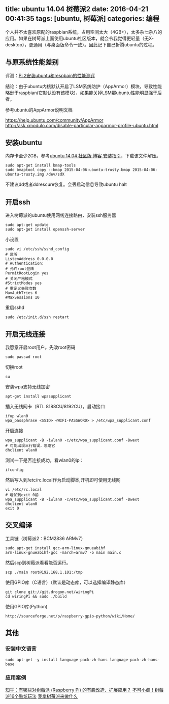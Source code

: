 title: ubuntu 14.04 树莓派2
date: 2016-04-21 00:41:35
tags: [ubuntu, 树莓派]
categories: 编程
---
个人并不太喜欢原配的raspbian系统，占用空间太大（4GB+），太多杂七杂八的应用。如果在树莓派上面使用ubuntu社区版本，就会令我觉得更轻量（无X-desktop），更通用（与桌面版命令一致）。因此记下自己折腾ubuntu的过程。
<!-- more -->
## 与原系统性能差别

评测：[Pi 2安装ubuntu和respbain的性能测评](http://www.finnie.org/2015/02/21/raspberry-pi-2-ubuntu-raspbian-benchmarks/)

结论：由于ubuntu内核默认开启了LSM系统防护（AppArmor）模块，导致性能略逊于raspbian(它默认没有该模块)，如果能关掉LSM那ubuntu性能明显强于后者。

参考ubuntu的AppArmor说明文档

https://help.ubuntu.com/community/AppArmor
http://ask.xmodulo.com/disable-particular-apparmor-profile-ubuntu.html

## 安装ubuntu

内存卡至少2GB，参考[ubuntu 14.04 社区版 博客 安装指引](http://www.finnie.org/2015/02/14/ubuntu-14-04-trusty-tahr-on-the-raspberry-pi-2/)，下载该文件解压。

	sudo apt-get install bmap-tools
	sudo bmaptool copy --bmap 2015-04-06-ubuntu-trusty.bmap 2015-04-06-ubuntu-trusty.img /dev/sdX

不建议dd或者ddrescure恢复。会丢启动信息导致ubuntu halt

## 开启ssh

进入树莓派的ubuntu使用网线连接路由，安装ssh服务器

	sudo apt-get update
	sudo apt-get install openssh-server 

小设置

	sudo vi /etc/ssh/sshd_config
    # 监听
	ListenAddress 0.0.0.0
    # Authentication:
    # 允许root登陆
    PermitRootLogin yes
    # 关闭严格模式
    #StrictModes yes
    # 重定义失败次数
    MaxAuthTries 6
    #MaxSessions 10

重启sshd

	sudo /etc/init.d/ssh restart

## 开启无线连接

我愿意开启root用户。先改root密码

    sudo passwd root
    
切换root

    su

安装wpa支持无线加密

	apt-get install wpasupplicant

插入无线网卡（RTL 8188CU/8192CU），启动接口

    ifup wlan0
    wpa_passphrase <SSID> <WIFI-PASSWORD> > /etc/wpa_supplicant.conf

开启连接

	wpa_supplicant -B -iwlan0 -c/etc/wpa_supplicant.conf -Dwext
	# 可能出现三行错误，忽略它
	dhclient wlan0

测试一下是否连接成功，看wlan0的ip：
	
    ifconfig

然后写入到/etc/rc.local作为启动脚本,开机即可使用无线网

	vi /etc/rc.local
    # 增加到exit 0前
	wpa_supplicant -B -iwlan0 -c/etc/wpa_supplicant.conf -Dwext
	dhclient wlan0
    exit 0

## 交叉编译

工具链（树莓派2：BCM2836 ARMv7）

	sudo apt-get install gcc-arm-linux-gnueabihf
	arm-linux-gnueabihf-gcc -march=armv7 -o main main.c 
    
然后scp到树莓派看看能否运行。

	scp ./main root@192.168.1.101:/tmp

使用GPIO库（C语言）（默认是动态库，可以选择编译静态库）

	git clone git://git.drogon.net/wiringPi
	cd wiringPi && sudo ./build

使用GPIO库(Python)

	http://sourceforge.net/p/raspberry-gpio-python/wiki/Home/

## 其他 

### 安装中文语言

	sudo apt-get -y install language-pack-zh-hans language-pack-zh-hans-base


### 应用案例

[知乎：有哪些对树莓派 (Raspberry Pi) 的有趣改造、扩展应用？](https://www.zhihu.com/question/20697024)
[不可小觑！树莓派16个酷炫玩法](http://www.ithome.com/html/digi/121079.htm)
[我拿树莓派来做什么](http://www.geekfan.net/2135/)



